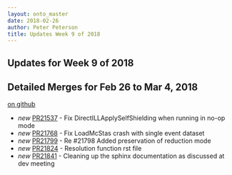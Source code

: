 ```yaml
---
layout: onto_master
date: 2018-02-26
author: Peter Peterson
title: Updates Week 9 of 2018
---
```

Updates for Week 9 of 2018
--------------------------

Detailed Merges for Feb 26 to Mar 4, 2018
-----------------------------------------
[on github](https://github.com/mantidproject/mantid/pulls?q=is%3Apr+merged%3A2018-02-27..2018-03-04)

* *new* [PR21537](https://github.com/mantidproject/mantid/pull/21537) - Fix DirectILLApplySelfShielding when running in no-op mode
* *new* [PR21768](https://github.com/mantidproject/mantid/pull/21768) - Fix LoadMcStas crash with single event dataset
* *new* [PR21799](https://github.com/mantidproject/mantid/pull/21799) - Re #21798 Added preservation of reduction mode
* *new* [PR21824](https://github.com/mantidproject/mantid/pull/21824) - Resolution function rst file
* *new* [PR21841](https://github.com/mantidproject/mantid/pull/21841) - Cleaning up the sphinx documentation as discussed at dev meeting
